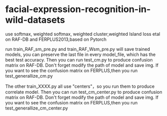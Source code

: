 # facial-expression-recognition-in-wild-datasets
use softmax, weighted softmax, weighted cluster,weighted Island loss etal on RAF-DB and FERPLUS2013,based on Pytorch

run train_RAF_sm_pre.py and train_RAF_Wsm_pre.py will save trained models, you can preserve the last file in every model_file, which has the best test accuracy.
Then you can run test_cm.py to produce confusion matrix on RAF-DB. Don't forget modify the path of model and save img.
If you want to see the confusion matrix on FERPLUS,then you run test_generallize_cm.py

The other train_XXXX.py all use "centers"，so you run them to produce correlate model.
Then you can run test_cm_center.py to produce confusion matrix on RAF-DB. Don't forget modify the path of model and save img.
If you want to see the confusion matrix on FERPLUS,then you run test_generallize_cm_center.py
